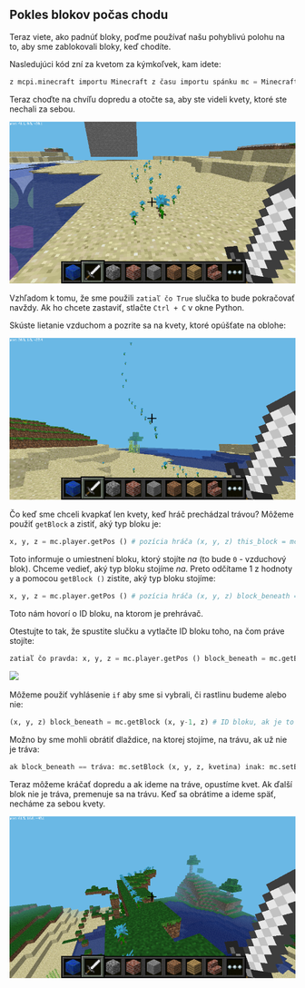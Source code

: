 ## Pokles blokov počas chodu

Teraz viete, ako padnúť bloky, poďme používať našu pohyblivú polohu na to, aby sme zablokovali bloky, keď chodíte.

Nasledujúci kód zní za kvetom za kýmkoľvek, kam idete:

```python
z mcpi.minecraft importu Minecraft z času importu spánku mc = Minecraft.create () kvet = 38 zatiaľ čo True: x, y, z = mc.player.getPos () mc.setBlock (x, y, z, 0.1)
```

Teraz choďte na chvíľu dopredu a otočte sa, aby ste videli kvety, ktoré ste nechali za sebou.

![](images/mcpi-flowers.png)

Vzhľadom k tomu, že sme použili `zatiaľ čo True` slučka to bude pokračovať navždy. Ak ho chcete zastaviť, stlačte `Ctrl + C` v okne Python.

Skúste lietanie vzduchom a pozrite sa na kvety, ktoré opúšťate na oblohe:

![](images/mcpi-flowers-sky.png)

Čo keď sme chceli kvapkať len kvety, keď hráč prechádzal trávou? Môžeme použiť `getBlock` a zistiť, aký typ bloku je:

```python
x, y, z = mc.player.getPos () # pozícia hráča (x, y, z) this_block = mc.getBlock (x, y, z) # block ID print (this_block)
```

Toto informuje o umiestnení bloku, ktorý stojíte *na* (to bude `0` - vzduchový blok). Chceme vedieť, aký typ bloku stojíme *na*. Preto odčítame 1 z hodnoty `y` a pomocou `getBlock ()` zistite, aký typ bloku stojíme:

```python
x, y, z = mc.player.getPos () # pozícia hráča (x, y, z) block_beneath = mc.getBlock (x, y-1, z) # block ID print (block_beneath)
```

Toto nám hovorí o ID bloku, na ktorom je prehrávač.

Otestujte to tak, že spustite slučku a vytlačte ID bloku toho, na čom práve stojíte:

```python
zatiaľ čo pravda: x, y, z = mc.player.getPos () block_beneath = mc.getBlock (x, y-1, z) tlač (block_beneath)
```

![](images/blockbeneath.gif)

Môžeme použiť vyhlásenie `if` aby sme si vybrali, či rastlinu budeme alebo nie:

```python
(x, y, z) block_beneath = mc.getBlock (x, y-1, z) # ID bloku, ak je to pravé: x, y, z = mc.player.getPos block_beneath == tráva: mc.setBlock (x, y, z, kvet) spánok (0,1)
```

Možno by sme mohli obrátiť dlaždice, na ktorej stojíme, na trávu, ak už nie je tráva:

```python
ak block_beneath == tráva: mc.setBlock (x, y, z, kvetina) inak: mc.setBlock (x, y-1, z, tráva)
```

Teraz môžeme kráčať dopredu a ak ideme na tráve, opustíme kvet. Ak ďalší blok nie je tráva, premenuje sa na trávu. Keď sa obrátime a ideme späť, necháme za sebou kvety.

![](images/mcpi-flowers-grass.png)